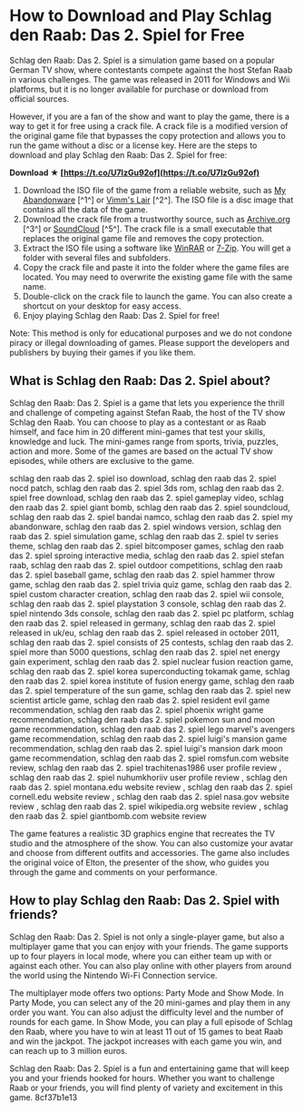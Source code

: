 
 
# How to Download and Play Schlag den Raab: Das 2. Spiel for Free
 
Schlag den Raab: Das 2. Spiel is a simulation game based on a popular German TV show, where contestants compete against the host Stefan Raab in various challenges. The game was released in 2011 for Windows and Wii platforms, but it is no longer available for purchase or download from official sources.
 
However, if you are a fan of the show and want to play the game, there is a way to get it for free using a crack file. A crack file is a modified version of the original game file that bypasses the copy protection and allows you to run the game without a disc or a license key. Here are the steps to download and play Schlag den Raab: Das 2. Spiel for free:
 
**Download ★ [https://t.co/U7lzGu92of](https://t.co/U7lzGu92of)**


 
1. Download the ISO file of the game from a reliable website, such as [My Abandonware](https://www.myabandonware.com/game/schlag-den-raab-das-2-spiel-lgl) [^1^] or [Vimm's Lair](https://vimm.net/vault/65579) [^2^]. The ISO file is a disc image that contains all the data of the game.
2. Download the crack file from a trustworthy source, such as [Archive.org](https://archive.org/download/WiiRedumpNKitPart6/Schlag%20den%20Raab%20-%20Das%202.%20Spiel%20%28Germany%29/) [^3^] or [SoundCloud](https://soundcloud.com/tiafiptapi/schlag-den-raab-das-2-spiel-crack) [^5^]. The crack file is a small executable that replaces the original game file and removes the copy protection.
3. Extract the ISO file using a software like [WinRAR](https://www.win-rar.com/start.html?&L=0) or [7-Zip](https://www.7-zip.org/). You will get a folder with several files and subfolders.
4. Copy the crack file and paste it into the folder where the game files are located. You may need to overwrite the existing game file with the same name.
5. Double-click on the crack file to launch the game. You can also create a shortcut on your desktop for easy access.
6. Enjoy playing Schlag den Raab: Das 2. Spiel for free!

Note: This method is only for educational purposes and we do not condone piracy or illegal downloading of games. Please support the developers and publishers by buying their games if you like them.
  
## What is Schlag den Raab: Das 2. Spiel about?
 
Schlag den Raab: Das 2. Spiel is a game that lets you experience the thrill and challenge of competing against Stefan Raab, the host of the TV show Schlag den Raab. You can choose to play as a contestant or as Raab himself, and face him in 20 different mini-games that test your skills, knowledge and luck. The mini-games range from sports, trivia, puzzles, action and more. Some of the games are based on the actual TV show episodes, while others are exclusive to the game.
 
schlag den raab das 2. spiel iso download,  schlag den raab das 2. spiel nocd patch,  schlag den raab das 2. spiel 3ds rom,  schlag den raab das 2. spiel free download,  schlag den raab das 2. spiel gameplay video,  schlag den raab das 2. spiel giant bomb,  schlag den raab das 2. spiel soundcloud,  schlag den raab das 2. spiel bandai namco,  schlag den raab das 2. spiel my abandonware,  schlag den raab das 2. spiel windows version,  schlag den raab das 2. spiel simulation game,  schlag den raab das 2. spiel tv series theme,  schlag den raab das 2. spiel bitcomposer games,  schlag den raab das 2. spiel sproing interactive media,  schlag den raab das 2. spiel stefan raab,  schlag den raab das 2. spiel outdoor competitions,  schlag den raab das 2. spiel baseball game,  schlag den raab das 2. spiel hammer throw game,  schlag den raab das 2. spiel trivia quiz game,  schlag den raab das 2. spiel custom character creation,  schlag den raab das 2. spiel wii console,  schlag den raab das 2. spiel playstation 3 console,  schlag den raab das 2. spiel nintendo 3ds console,  schlag den raab das 2. spiel pc platform,  schlag den raab das 2. spiel released in germany,  schlag den raab das 2. spiel released in uk/eu,  schlag den raab das 2. spiel released in october 2011,  schlag den raab das 2. spiel consists of 25 contests,  schlag den raab das 2. spiel more than 5000 questions,  schlag den raab das 2. spiel net energy gain experiment,  schlag den raab das 2. spiel nuclear fusion reaction game,  schlag den raab das 2. spiel korea superconducting tokamak game,  schlag den raab das 2. spiel korea institute of fusion energy game,  schlag den raab das 2. spiel temperature of the sun game,  schlag den raab das 2. spiel new scientist article game,  schlag den raab das 2. spiel resident evil game recommendation,  schlag den raab das 2. spiel phoenix wright game recommendation,  schlag den raab das 2. spiel pokemon sun and moon game recommendation,  schlag den raab das 2. spiel lego marvel's avengers game recommendation,  schlag den raab das 2. spiel luigi's mansion game recommendation,  schlag den raab das 2. spiel luigi's mansion dark moon game recommendation,  schlag den raab das 2. spiel romsfun.com website review,  schlag den raab das 2. spiel trachitenas1986 user profile review ,  schlag den raab das 2. spiel nuhumkhoriiv user profile review ,  schlag den raab das 2. spiel montana.edu website review ,  schlag den raab das 2. spiel cornell.edu website review ,  schlag den raab das 2. spiel nasa.gov website review ,  schlag den raab das 2. spiel wikipedia.org website review ,  schlag den raab das 2. spiel giantbomb.com website review
 
The game features a realistic 3D graphics engine that recreates the TV studio and the atmosphere of the show. You can also customize your avatar and choose from different outfits and accessories. The game also includes the original voice of Elton, the presenter of the show, who guides you through the game and comments on your performance.
 
## How to play Schlag den Raab: Das 2. Spiel with friends?
 
Schlag den Raab: Das 2. Spiel is not only a single-player game, but also a multiplayer game that you can enjoy with your friends. The game supports up to four players in local mode, where you can either team up with or against each other. You can also play online with other players from around the world using the Nintendo Wi-Fi Connection service.
 
The multiplayer mode offers two options: Party Mode and Show Mode. In Party Mode, you can select any of the 20 mini-games and play them in any order you want. You can also adjust the difficulty level and the number of rounds for each game. In Show Mode, you can play a full episode of Schlag den Raab, where you have to win at least 11 out of 15 games to beat Raab and win the jackpot. The jackpot increases with each game you win, and can reach up to 3 million euros.
 
Schlag den Raab: Das 2. Spiel is a fun and entertaining game that will keep you and your friends hooked for hours. Whether you want to challenge Raab or your friends, you will find plenty of variety and excitement in this game.
 8cf37b1e13
 
